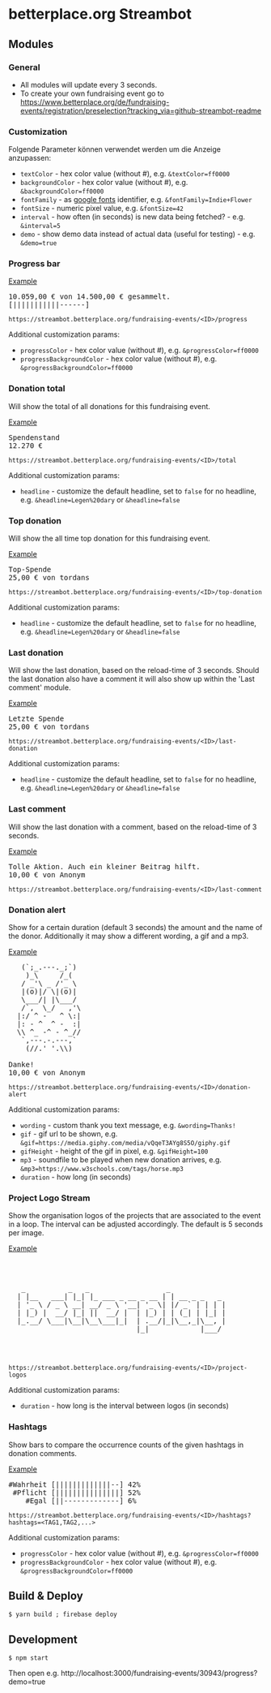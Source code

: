 # betterplace.org Streambot

## Modules

### General

- All modules will update every 3 seconds.
- To create your own fundraising event go to https://www.betterplace.org/de/fundraising-events/registration/preselection?tracking_via=github-streambot-readme

### Customization

Folgende Parameter können verwendet werden um die Anzeige anzupassen:

- `textColor` - hex color value (without #), e.g. `&textColor=ff0000`
- `backgroundColor` - hex color value (without #), e.g. `&backgroundColor=ff0000`
- `fontFamily` - as [google fonts](https://fonts.google.com/) identifier, e.g. `&fontFamily=Indie+Flower`
- `fontSize` - numeric pixel value, e.g. `&fontSize=42`
- `interval` - how often (in seconds) is new data being fetched? - e.g. `&interval=5`
- `demo` - show demo data instead of actual data (useful for testing) - e.g. `&demo=true`

### Progress bar

[Example](https://streambot.betterplace.org/fundraising-events/30943/progress?textColor=fff&backgroundColor=3F3F3F&progressColor=4597A2&progressBackgroundColor=AECFD1&fontFamily=Seaweed+Script&fontSize=30)

<pre>
10.059,00 € von 14.500,00 € gesammelt.  
[|||||||||||------]
</pre>

```
https://streambot.betterplace.org/fundraising-events/<ID>/progress
```

Additional customization params:

- `progressColor` - hex color value (without #), e.g. `&progressColor=ff0000`
- `progressBackgroundColor` - hex color value (without #), e.g. `&progressBackgroundColor=ff0000`


### Donation total

Will show the total of all donations for this fundraising event.

[Example](https://streambot.betterplace.org/fundraising-events/30943/total)

<pre>
Spendenstand
12.270 €
</pre>

```
https://streambot.betterplace.org/fundraising-events/<ID>/total
```

Additional customization params:

- `headline` - customize the default headline, set to `false` for no headline, e.g. `&headline=Legen%20dary` or `&headline=false`


### Top donation

Will show the all time top donation for this fundraising event.

[Example](https://streambot.betterplace.org/fundraising-events/30943/top-donation?textColor=fff&backgroundColor=3F3F3F&progressColor=4597A2&progressBackgroundColor=AECFD1&fontFamily=Seaweed+Script&fontSize=30)

<pre>
Top-Spende  
25,00 € von tordans
</pre>

```
https://streambot.betterplace.org/fundraising-events/<ID>/top-donation
```

Additional customization params:

- `headline` - customize the default headline, set to `false` for no headline, e.g. `&headline=Legen%20dary` or `&headline=false`

### Last donation

Will show the last donation, based on the reload-time of 3 seconds. Should the last donation also have a comment it will also show up within the 'Last comment' module.

[Example](https://streambot.betterplace.org/fundraising-events/30943/last-donation?textColor=fff&backgroundColor=3F3F3F&progressColor=4597A2&progressBackgroundColor=AECFD1&fontFamily=Seaweed+Script&fontSize=30)

<pre>
Letzte Spende  
25,00 € von tordans
</pre>

```
https://streambot.betterplace.org/fundraising-events/<ID>/last-donation
```

Additional customization params:

- `headline` - customize the default headline, set to `false` for no headline, e.g. `&headline=Legen%20dary` or `&headline=false`

### Last comment

Will show the last donation with a comment, based on the reload-time of 3 seconds.

[Example](https://streambot.betterplace.org/fundraising-events/30943/last-comment?textColor=fff&backgroundColor=3F3F3F&progressColor=4597A2&progressBackgroundColor=AECFD1&fontFamily=Seaweed+Script&fontSize=30)

<pre>
Tolle Aktion. Auch ein kleiner Beitrag hilft.  
10,00 € von Anonym
</pre>

```
https://streambot.betterplace.org/fundraising-events/<ID>/last-comment
```

### Donation alert

Show for a certain duration (default 3 seconds) the amount and the name of the donor. Additionally it may show a different wording, a gif and a mp3.

[Example](https://streambot.betterplace.org/fundraising-events/30934/donation-alert?gif=https://media.giphy.com/media/vQqeT3AYg8S5O/giphy.gif&gifHeight=120&wording=Danke!&demo=true&duration=2.3&mp3=https://www.w3schools.com/tags/horse.mp3)

<pre>
   (`;_.---._;`)  
    )_\     /_(  
   / _'\ _ /'_ \  
   |(o)|/ \|(o)|  
   \___/| |\___/  
   /`,  \_/   ,'\  
  |:/ ^ -   ^ \:|  
  |: - ^  ^ -  :|  
  \\ ^_ -^ - ^_//  
   `,---.-.---,`  
    (//.' '.\\)  

Danke!
10,00 € von Anonym
</pre>

```
https://streambot.betterplace.org/fundraising-events/<ID>/donation-alert
```

Additional customization params:

- `wording` - custom thank you text message, e.g. `&wording=Thanks!`
- `gif` - gif url to be shown, e.g. `&gif=https://media.giphy.com/media/vQqeT3AYg8S5O/giphy.gif`
- `gifHeight` - height of the gif in pixel, e.g. `&gifHeight=100`
- `mp3` - soundfile to be played when new donation arrives, e.g. `&mp3=https://www.w3schools.com/tags/horse.mp3`
- `duration` - how long (in seconds)


### Project Logo Stream

Show the organisation logos of the projects that are associated to the event in a loop. The interval can be adjusted accordingly. The default is 5 seconds per image.

[Example](https://streambot.betterplace.org/fundraising-events/30233/project-logos)

<pre>



   _          _   _                  _             
  | |__   ___| |_| |_ ___ _ __ _ __ | | __ _ _   _
  | '_ \ / _ \ __| __/ _ \ '__| '_ \| |/ _` | | | |
  | |_) |  __/ |_| ||  __/ |  | |_) | | (_| | |_| |
  |_.__/ \___|\__|\__\___|_|  | .__/|_|\__,_|\__, |
                              |_|            |___/



</pre>

```
https://streambot.betterplace.org/fundraising-events/<ID>/project-logos
```

Additional customization params:

- `duration` - how long is the interval between logos (in seconds)


### Hashtags

Show bars to compare the occurrence counts of the given hashtags in donation comments.

[Example](https://streambot.betterplace.org/fundraising-events/30943/hashtags?hashtags=Wahrheit,Pflicht,Egal&demo=1&textColor=fff&backgroundColor=3F3F3F&progressColor=4597A2&progressBackgroundColor=AECFD1&fontFamily=Seaweed+Script&fontSize=20)

<pre>
#Wahrheit [|||||||||||||--] 42%
 #Pflicht [|||||||||||||||] 52%
    #Egal [||-------------] 6%
</pre>

```
https://streambot.betterplace.org/fundraising-events/<ID>/hashtags?hashtags=<TAG1,TAG2,...>
```

Additional customization params:

- `progressColor` - hex color value (without #), e.g. `&progressColor=ff0000`
- `progressBackgroundColor` - hex color value (without #), e.g. `&progressBackgroundColor=ff0000`


## Build & Deploy

```
$ yarn build ; firebase deploy
```

## Development

```
$ npm start
```

Then open e.g. http://localhost:3000/fundraising-events/30943/progress?demo=true
